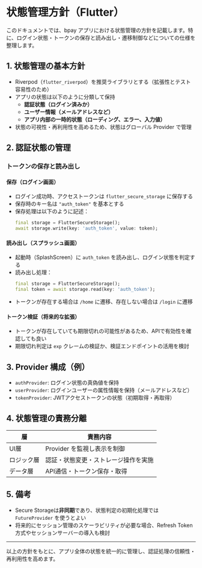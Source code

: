 # 状態管理方針（Flutter）

このドキュメントでは、bpay アプリにおける状態管理の方針を記載します。特に、ログイン状態・トークンの保存と読み出し・遷移制御などについての仕様を整理します。


## 1. 状態管理の基本方針

- Riverpod（`flutter_riverpod`）を推奨ライブラリとする（拡張性とテスト容易性のため）
- アプリの状態は以下のように分類して保持
  - **認証状態（ログイン済みか）**
  - **ユーザー情報（メールアドレスなど）**
  - **アプリ内部の一時的状態（ローディング、エラー、入力値）**
- 状態の可視性・再利用性を高めるため、状態はグローバル Provider で管理


## 2. 認証状態の管理

### トークンの保存と読み出し

#### 保存（ログイン画面）
- ログイン成功時、アクセストークンは `flutter_secure_storage` に保存する
- 保存時のキー名は `"auth_token"` を基本とする
- 保存処理は以下のように記述：
  ```dart
  final storage = FlutterSecureStorage();
  await storage.write(key: 'auth_token', value: token);
  ```

#### 読み出し（スプラッシュ画面）
- 起動時（SplashScreen）に `auth_token` を読み出し、ログイン状態を判定する
- 読み出し処理：
  ```dart
  final storage = FlutterSecureStorage();
  final token = await storage.read(key: 'auth_token');
  ```
- トークンが存在する場合は `/home` に遷移、存在しない場合は `/login` に遷移

#### トークン検証（将来的な拡張）
- トークンが存在していても期限切れの可能性があるため、APIで有効性を確認しても良い
- 期限切れ判定は `exp` クレームの検証か、検証エンドポイントの活用を検討


## 3. Provider 構成（例）

- `authProvider`: ログイン状態の真偽値を保持
- `userProvider`: ログインユーザーの属性情報を保持（メールアドレスなど）
- `tokenProvider`: JWTアクセストークンの状態（初期取得・再取得）


## 4. 状態管理の責務分離

| 層         | 責務内容                             |
|------------|--------------------------------------|
| UI層       | Provider を監視し表示を制御         |
| ロジック層 | 認証・状態変更・ストレージ操作を実施 |
| データ層   | API通信・トークン保存・取得          |


## 5. 備考

- Secure Storageは**非同期**であり、状態判定の初期化処理では `FutureProvider` を使うとよい
- 将来的にセッション管理のスケーラビリティが必要な場合、Refresh Token方式やセッションサーバーの導入も検討

---

以上の方針をもとに、アプリ全体の状態を統一的に管理し、認証処理の信頼性・再利用性を高めます。
